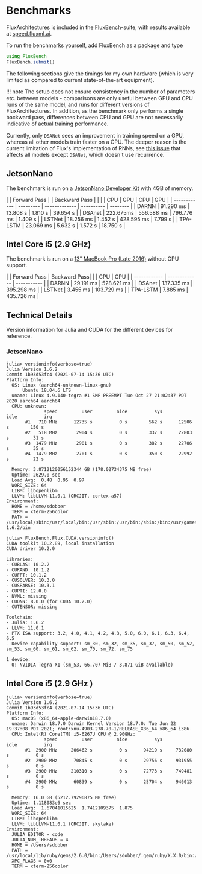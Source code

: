 # Benchmarks

FluxArchitectures is included in the [FluxBench](https://github.com/FluxML/FluxBench.jl)-suite, with results available at [speed.fluxml.ai](https://speed.fluxml.ai/). 

To run the benchmarks yourself, add FluxBench as a package and type
```julia
using FluxBench
FluxBench.submit()
```

The following sections give the timings for my own hardware (which is very limited as compared to current state-of-the-art equipment).

!!! note
    The setup does not ensure consistency in the number of parameters etc. between models - comparisons are only useful between GPU and CPU runs of the same model, and runs for different versions of FluxArchitectures. In addition, as the benchmark only performs a single backward pass, differences between CPU and GPU are not necessarily indicative of actual training performance. 

Currently, only `DSANet` sees an improvement in training speed on a GPU, whereas all other models train faster on a CPU. The deeper reason is the current limitation of Flux's implementation of RNNs, see [this issue](https://github.com/FluxML/Flux.jl/issues/1365) that affects all models except `DSANet`, which doesn't use recurrence. 


## JetsonNano

The benchmark is run on a [JetsonNano Developer Kit](https://developer.nvidia.com/embedded/jetson-nano-developer-kit) with 4GB of memory.

|          | Forward Pass |           | Backward Pass |            |
|              | CPU       | GPU           | CPU        | GPU      |
| ------------ | --------- | ------------- | ---------- | -------- |
| DARNN        | 91.290 ms | 13.808 s      | 1.810 s    | 39.654 s |
| DSAnet       | 222.675ms | 556.588 ms    | 796.776 ms | 1.409 s  |
| LSTNet       | 18.256 ms | 1.452 s       | 428.595 ms | 7.799 s  |
| TPA-LSTM     | 23.069 ms | 5.632 s       | 1.572 s    | 18.750 s |


## Intel Core i5 (2.9 GHz)

The benchmark is run on a [13" MacBook Pro (Late 2016)](https://support.apple.com/kb/SP748?viewlocale=en_US&locale=da_DK) without GPU support.

|              | Forward Pass  | Backward Pass|
|              | CPU           | CPU         |
| ------------ | ------------- | ----------- |
| DARNN        | 29.191 ms    | 528.621 ms |
| DSAnet       | 137.335 ms   | 395.298 ms |
| LSTNet       | 3.455 ms     | 103.729 ms |
| TPA-LSTM     | 7.885 ms     | 435.726 ms |


## Technical Details

Version information for Julia and CUDA for the different devices for reference.


### JetsonNano

```
julia> versioninfo(verbose=true)
Julia Version 1.6.2
Commit 1b93d53fc4 (2021-07-14 15:36 UTC)
Platform Info:
  OS: Linux (aarch64-unknown-linux-gnu)
      Ubuntu 18.04.6 LTS
  uname: Linux 4.9.140-tegra #1 SMP PREEMPT Tue Oct 27 21:02:37 PDT 2020 aarch64 aarch64
  CPU: unknown: 
              speed         user         nice          sys         idle          irq
       #1   710 MHz      12735 s          0 s        562 s      12506 s        150 s
       #2   518 MHz       2904 s          0 s        337 s      22803 s         31 s
       #3  1479 MHz       2901 s          0 s        382 s      22706 s         35 s
       #4  1479 MHz       2701 s          0 s        350 s      22992 s         22 s
       
  Memory: 3.8712120056152344 GB (178.02734375 MB free)
  Uptime: 2629.0 sec
  Load Avg:  0.48  0.95  0.97
  WORD_SIZE: 64
  LIBM: libopenlibm
  LLVM: libLLVM-11.0.1 (ORCJIT, cortex-a57)
Environment:
  HOME = /home/sdobber
  TERM = xterm-256color
  PATH = /usr/local/sbin:/usr/local/bin:/usr/sbin:/usr/bin:/sbin:/bin:/usr/games:/usr/local/games:/snap/bin:/home/sdobber/Programme/julia-1.6.2/bin
```

```
julia> FluxBench.Flux.CUDA.versioninfo()
CUDA toolkit 10.2.89, local installation
CUDA driver 10.2.0

Libraries: 
- CUBLAS: 10.2.2
- CURAND: 10.1.2
- CUFFT: 10.1.2
- CUSOLVER: 10.3.0
- CUSPARSE: 10.3.1
- CUPTI: 12.0.0
- NVML: missing
- CUDNN: 8.0.0 (for CUDA 10.2.0)
- CUTENSOR: missing

Toolchain:
- Julia: 1.6.2
- LLVM: 11.0.1
- PTX ISA support: 3.2, 4.0, 4.1, 4.2, 4.3, 5.0, 6.0, 6.1, 6.3, 6.4, 6.5
- Device capability support: sm_30, sm_32, sm_35, sm_37, sm_50, sm_52, sm_53, sm_60, sm_61, sm_62, sm_70, sm_72, sm_75

1 device:
  0: NVIDIA Tegra X1 (sm_53, 66.707 MiB / 3.871 GiB available)
```


## Intel Core i5 (2.9 GHz )

```
julia> versioninfo(verbose=true)
Julia Version 1.6.2
Commit 1b93d53fc4 (2021-07-14 15:36 UTC)
Platform Info:
  OS: macOS (x86_64-apple-darwin18.7.0)
  uname: Darwin 18.7.0 Darwin Kernel Version 18.7.0: Tue Jun 22 19:37:08 PDT 2021; root:xnu-4903.278.70~1/RELEASE_X86_64 x86_64 i386
  CPU: Intel(R) Core(TM) i5-6267U CPU @ 2.90GHz: 
              speed         user         nice          sys         idle          irq
       #1  2900 MHz     206462 s          0 s      94219 s     732080 s          0 s
       #2  2900 MHz      70845 s          0 s      29756 s     931955 s          0 s
       #3  2900 MHz     210310 s          0 s      72773 s     749481 s          0 s
       #4  2900 MHz      60839 s          0 s      25704 s     946013 s          0 s
       
  Memory: 16.0 GB (5212.79296875 MB free)
  Uptime: 1.118083e6 sec
  Load Avg:  1.67041015625  1.7412109375  1.875
  WORD_SIZE: 64
  LIBM: libopenlibm
  LLVM: libLLVM-11.0.1 (ORCJIT, skylake)
Environment:
  JULIA_EDITOR = code
  JULIA_NUM_THREADS = 4
  HOME = /Users/sdobber
  PATH = /usr/local/lib/ruby/gems/2.6.0/bin:/Users/sdobber/.gem/ruby/X.X.0/bin:/usr/local/opt/ruby/bin:/usr/bin:/bin:/usr/sbin:/sbin:/usr/local/bin:/Library/TeX/texbin:/opt/X11/bin
  XPC_FLAGS = 0x0
  TERM = xterm-256color
```